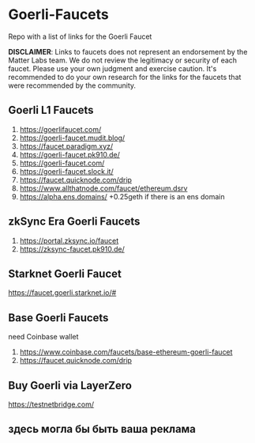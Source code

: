 # Goerli-Faucets
Repo with a list of links for the Goerli Faucet

**DISCLAIMER**: Links to faucets does not represent an endorsement by the Matter Labs team. We do not review the legitimacy or security of each faucet. Please use your own judgment and exercise caution. It's recommended to do your own research for the links for the faucets that were recommended by the community.

## Goerli L1 Faucets

1. https://goerlifaucet.com/
2. https://goerli-faucet.mudit.blog/
3. https://faucet.paradigm.xyz/
4. https://goerli-faucet.pk910.de/
5. https://goerli-faucet.com/
6. https://goerli-faucet.slock.it/
7. https://faucet.quicknode.com/drip
8. https://www.allthatnode.com/faucet/ethereum.dsrv
9. https://alpha.ens.domains/  +0.25geth if there is an ens domain

## zkSync Era Goerli Faucets
1. https://portal.zksync.io/faucet
2. https://zksync-faucet.pk910.de/

## Starknet Goerli Faucet
https://faucet.goerli.starknet.io/#

## Base Goerli Faucets
need Coinbase wallet
1. https://www.coinbase.com/faucets/base-ethereum-goerli-faucet
2. https://faucet.quicknode.com/drip

## Buy Goerli via LayerZero
https://testnetbridge.com/

## здесь могла бы быть ваша реклама
